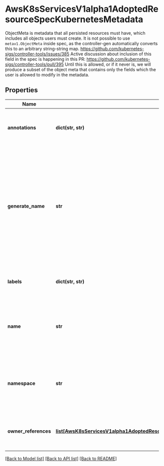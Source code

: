 # AwsK8sServicesV1alpha1AdoptedResourceSpecKubernetesMetadata

ObjectMeta is metadata that all persisted resources must have, which includes all objects users must create. It is not possible to use `metav1.ObjectMeta` inside spec, as the controller-gen automatically converts this to an arbitrary string-string map. https://github.com/kubernetes-sigs/controller-tools/issues/385   Active discussion about inclusion of this field in the spec is happening in this PR: https://github.com/kubernetes-sigs/controller-tools/pull/395   Until this is allowed, or if it never is, we will produce a subset of the object meta that contains only the fields which the user is allowed to modify in the metadata.
## Properties
Name | Type | Description | Notes
------------ | ------------- | ------------- | -------------
**annotations** | **dict(str, str)** | Annotations is an unstructured key value map stored with a resource that may be set by external tools to store and retrieve arbitrary metadata. They are not queryable and should be preserved when modifying objects. More info: http://kubernetes.io/docs/user-guide/annotations | [optional] 
**generate_name** | **str** | GenerateName is an optional prefix, used by the server, to generate a unique name ONLY IF the Name field has not been provided. If this field is used, the name returned to the kubernetes.client will be different than the name passed. This value will also be combined with a unique suffix. The provided value has the same validation rules as the Name field, and may be truncated by the length of the suffix required to make the value unique on the server.   If this field is specified and the generated name exists, the server will NOT return a 409 - instead, it will either return 201 Created or 500 with Reason ServerTimeout indicating a unique name could not be found in the time allotted, and the kubernetes.client should retry (optionally after the time indicated in the Retry-After header).   Applied only if Name is not specified. More info: https://git.k8s.io/community/contributors/devel/sig-architecture/api-conventions.md#idempotency | [optional] 
**labels** | **dict(str, str)** | Map of string keys and values that can be used to organize and categorize (scope and select) objects. May match selectors of replication controllers and services. More info: http://kubernetes.io/docs/user-guide/labels | [optional] 
**name** | **str** | Name must be unique within a namespace. Is required when creating resources, although some resources may allow a kubernetes.client to request the generation of an appropriate name automatically. Name is primarily intended for creation idempotence and configuration definition. Cannot be updated. More info: http://kubernetes.io/docs/user-guide/identifiers#names | [optional] 
**namespace** | **str** | Namespace defines the space within each name must be unique. An empty namespace is equivalent to the \&quot;default\&quot; namespace, but \&quot;default\&quot; is the canonical representation. Not all objects are required to be scoped to a namespace - the value of this field for those objects will be empty.   Must be a DNS_LABEL. Cannot be updated. More info: http://kubernetes.io/docs/user-guide/namespaces | [optional] 
**owner_references** | [**list[AwsK8sServicesV1alpha1AdoptedResourceSpecKubernetesMetadataOwnerReferences]**](AwsK8sServicesV1alpha1AdoptedResourceSpecKubernetesMetadataOwnerReferences.md) | List of objects depended by this object. If ALL objects in the list have been deleted, this object will be garbage collected. If this object is managed by a controller, then an entry in this list will point to this controller, with the controller field set to true. There cannot be more than one managing controller. | [optional] 

[[Back to Model list]](../README.md#documentation-for-models) [[Back to API list]](../README.md#documentation-for-api-endpoints) [[Back to README]](../README.md)


